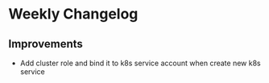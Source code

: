 # Weekly Changelog
## Improvements
- Add cluster role and bind it to k8s service account when create new k8s service